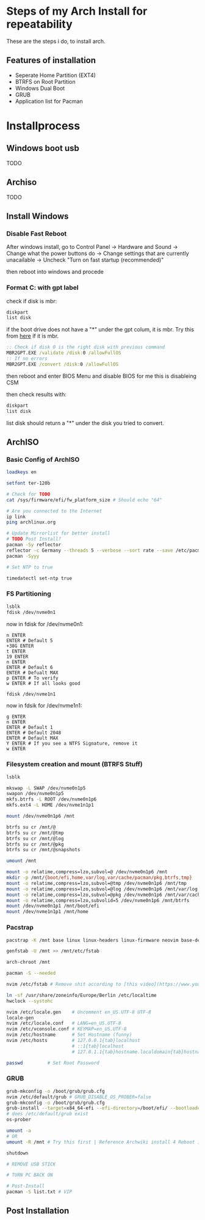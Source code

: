 # Steps of my Arch Install for repeatability
These are the steps i do, to install arch.
## Features of installation
- Seperate Home Partition (EXT4)
- BTRFS on Root Partition
- Windows Dual Boot
- GRUB
- Application list for Pacman
# Installprocess
## Windows boot usb
TODO
## Archiso
TODO

## Install Windows
### Disable Fast Reboot
After windows install, go to
Control Panel -> Hardware and Sound -> Change what the power buttons do -> Change settings that are currently unacailable -> Uncheck "Turn on fast startup (recommended)"

then reboot into windows and procede

### Format C: with gpt label

check if disk is mbr:
```cmd
diskpart
list disk
```
if the boot drive does not have a "*" under the gpt colum, it is mbr.
Try this from [here](https://learn.microsoft.com/en-us/windows/deployment/mbr-to-gpt) if it is mbr.
```cmd
:: Check if disk 0 is the right disk with previous command
MBR2GPT.EXE /validate /disk:0 /allowFullOS
:: If no errors
MBR2GPT.EXE /convert /disk:0 /allowFullOS
```
then reboot and enter BIOS Menu and disable BIOS
for me this is disableing CSM

then check results with:
```cmd
diskpart
list disk
```
list disk should return a "*" under the disk you tried to convert.

## ArchISO

### Basic Config of ArchISO

```bash
loadkeys en

setfont ter-120b

# Check for TODO
cat /sys/firmware/efi/fw_platform_size # Should echo "64"

# Are you connected to the Internet
ip link
ping archlinux.org

# Update Mirrorlist for better install
# TODO Post Install?
pacman -Sy reflector
reflector -c Germany --threads 5 --verbose --sort rate --save /etc/pacman.d/mirrorlist
pacman -Syyy

# Set NTP to true

timedatectl set-ntp true
```
### FS Partitioning
```bash
lsblk
fdisk /dev/nvme0n1
```

now in fdisk for /dev/nvme0n1:
```fdisk
n ENTER
ENTER # Default 5
+38G ENTER
t ENTER
19 ENTER
n ENTER
ENTER # Default 6
ENTER # Defualt MAX
p ENTER # To verify
w ENTER # If all looks good
```

```bash
fdisk /dev/nvme1n1
```

now in fdsik for /dev/nvme1n1:
```fdisk
g ENTER
n ENTER
ENTER # Default 1
ENTER # Default 2048
ENTER # Default MAX
Y ENTER # If you see a NTFS Signature, remove it
w ENTER
```
### Filesystem creation and mount (BTRFS Stuff)
```bash
lsblk

mkswap -L SWAP /dev/nvme0n1p5
swapon /dev/nvme0n1p5
mkfs.btrfs -L ROOT /dev/nvme0n1p6
mkfs.ext4 -L HOME /dev/nvme1n1p1

mount /dev/nvme0n1p6 /mnt

btrfs su cr /mnt/@
btrfs su cr /mnt/@tmp
btrfs su cr /mnt/@log
btrfs su cr /mnt/@pkg
btrfs su cr /mnt/@snapshots

umount /mnt

mount -o relatime,compress=lzo,subvol=@ /dev/nvme0n1p6 /mnt
mkdir -p /mnt/{boot/efi,home,var/log,var/cache/pacman/pkg,btrfs,tmp}
mount -o relatime,compress=lzo,subvol=@tmp /dev/nvme0n1p6 /mnt/tmp
mount -o relatime,compress=lzo,subvol=@log /dev/nvme0n1p6 /mnt/var/log
mount -o relatime,compress=lzo,subvol=@pkg /dev/nvme0n1p6 /mnt/var/cache/pacman/pkg
mount -o relatime,compress=lzo,subvolid=5 /dev/nvme0n1p6 /mnt/btrfs
mount /dev/nvme0n1p1 /mnt/boot/efi
mount /dev/nvme1n1p1 /mnt/home 
```
### Pacstrap
```bash
pacstrap -K /mnt base linux linux-headers linux-firmware neovim base-devel bash-completion btrfs-progs dosfstools grub efibootmgr os-prober networkmanager network-manager-applet dialog mtools reflector cron ntfs-3g

genfstab -U /mnt >> /mnt/etc/fstab

arch-chroot /mnt

pacman -S --needed 

nvim /etc/fstab # Remove shit according to [this video](https://www.youtube.com/watch?v=TKdZiCTh3EM)

ln -sf /usr/share/zoneinfo/Europe/Berlin /etc/localtime
hwclock --systohc

nvim /etc/locale.gen    # Uncomment en_US.UTF-8 UTF-8
locale-gen
nvim /etc/locale.conf   # LANG=en_US.UTF-8
nvim /etc/vconsole.conf # KEYMAP=en_US.UTF-8
nvim /etc/hostname      # Set Hostname (funny)
nvim /etc/hosts         # 127.0.0.1{tab}localhost
                        # ::1{tab}localhost
                        # 127.0.1.1{tab}hostname.localdomain{tab}hostname

passwd         # Set Root Password
```
### GRUB
```bash
grub-mkconfig -o /boot/grub/grub.cfg
nvim /etc/default/grub # GRUB_DISABLE_OS_PROBER=false
grub-mkconfig -o /boot/grub/grub.cfg
grub-install --target=x84_64-efi --efi-directory=/boot/efi/ --bootloader-id=GRUB
# does /etc/default/grub exist
os-prober

umount -a 
# OR
umount -R /mnt # Try this first | Reference Archwiki install 4 Reboot if a partition is busy

shutdown

# REMOVE USB STICK

# TURN PC BACK ON

# Post-Install
pacman -S list.txt # VIP

```
## Post Installation
